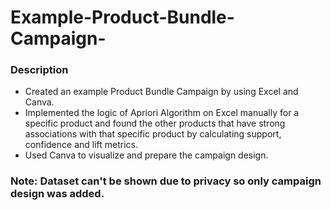 # Example-Product-Bundle-Campaign-

### Description
* Created an example Product Bundle Campaign by using Excel and Canva.
* Implemented the logic of Apriori Algorithm on Excel manually for a specific product and found the other products that have strong associations with that specific product by calculating support, confidence and lift metrics.
* Used Canva to visualize and prepare the campaign design.

### Note: Dataset can't be shown due to privacy so only campaign design was added.
